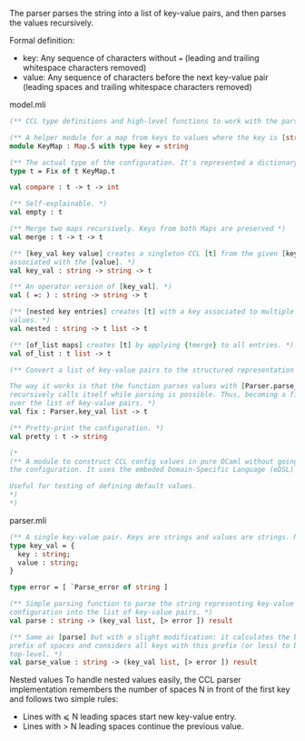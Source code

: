 

The parser parses the string into a list of key-value pairs, and then parses the values recursively.

Formal definition:
- key: Any sequence of characters without `=` (leading and trailing whitespace characters removed)
- value: Any sequence of characters before the next key-value pair (leading spaces and trailing whitespace characters removed)



model.mli
```ocaml
(** CCL type definitions and high-level functions to work with the parsed interface. *)

(** A helper module for a map from keys to values where the key is [string]. *)
module KeyMap : Map.S with type key = string

(** The actual type of the configuration. It's represented a dictionary from string to itself. *)
type t = Fix of t KeyMap.t

val compare : t -> t -> int

(** Self-explainable. *)
val empty : t

(** Merge two maps recursively. Keys from both Maps are preserved *)
val merge : t -> t -> t

(** [key_val key value] creates a singleton CCL [t] from the given [key]
associated with the [value]. *)
val key_val : string -> string -> t

(** An operator version of [key_val]. *)
val ( =: ) : string -> string -> t

(** [nested key entries] creates [t] with a key associated to multiple nested
values. *)
val nested : string -> t list -> t

(** [of_list maps] creates [t] by applying {!merge} to all entries. *)
val of_list : t list -> t

(** Convert a list of key-value pairs to the structured representation of map.

The way it works is that the function parses values with [Parser.parse_value]
recursively calls itself while parsing is possible. Thus, becoming a fixed point
over the list of key-value pairs. *)
val fix : Parser.key_val list -> t

(** Pretty-print the configuration. *)
val pretty : t -> string

(*
(** A module to construct CCL config values in pure OCaml without going through
the configuration. It uses the embeded Domain-Specific Language (eDSL) approach.

Useful for testing of defining default values.
*)
*)
```


parser.mli
```ocaml
(** A single key-value pair. Keys are strings and values are strings. Nothing extraordinary. *)
type key_val = {
  key : string;
  value : string;
}

type error = [ `Parse_error of string ]

(** Simple parsing function to parse the string representing key-value
configuration into the list of key-value pairs. *)
val parse : string -> (key_val list, [> error ]) result

(** Same as [parse] but with a slight modification: it calculates the biggest
prefix of spaces and considers all keys with this prefix (or less) to be
top-level. *)
val parse_value : string -> (key_val list, [> error ]) result
```

Nested values
To handle nested values easily, the CCL parser implementation remembers the number of spaces N in front of the first key and follows two simple rules:
- Lines with ⩽ N leading spaces start new key-value entry.
- Lines with > N leading spaces continue the previous value.
